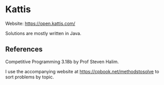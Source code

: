 # Kattis

Website: https://open.kattis.com/

Solutions are mostly written in Java.

## References

Competitive Programming 3.18b by Prof Steven Halim.

I use the accompanying website at https://cpbook.net/methodstosolve to sort problems by topic.

